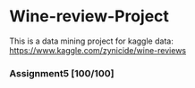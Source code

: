 # Wine-review-Project
This is a data mining project for kaggle data: https://www.kaggle.com/zynicide/wine-reviews

### Assignment5 [100/100]
